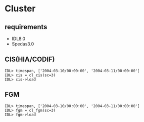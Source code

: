 # Cluster


## requirements
* IDL8.0
* Spedas3.0

## CIS(HIA/CODIF)
```
IDL> timespan, ['2004-03-10/00:00:00', '2004-03-11/00:00:00']
IDL> cis = cl_cis(sc=3)
IDL> cis->load
```

## FGM
```
IDL> timespan, ['2004-03-10/00:00:00', '2004-03-11/00:00:00']
IDL> fgm = cl_fgm(sc=3)
IDL> fgm->load
```


